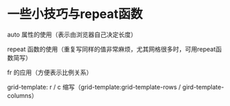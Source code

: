 # 一些小技巧与repeat函数

auto 属性的使用（表示由浏览器自己决定长度）

repeat 函数的使用（重复写同样的值非常麻烦，尤其网格很多时，可用repeat函数简写）

fr 的应用（方便表示比例关系）

grid-template: r / c 缩写（grid-template:grid-template-rows / gird-template-columns）